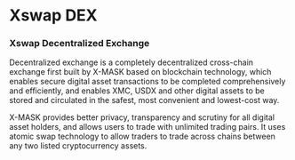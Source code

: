 # Xswap   DEX

### Xswap Decentralized Exchange

Decentralized exchange is a completely decentralized cross-chain exchange first built by X-MASK based on blockchain technology, which enables secure digital asset transactions to be completed comprehensively and efficiently, and enables XMC, USDX and other digital assets to be stored and circulated in the safest, most convenient and lowest-cost way.

X-MASK provides better privacy, transparency and scrutiny for all digital asset holders, and allows users to trade with unlimited trading pairs. It uses atomic swap technology to allow traders to trade across chains between any two listed cryptocurrency assets.
